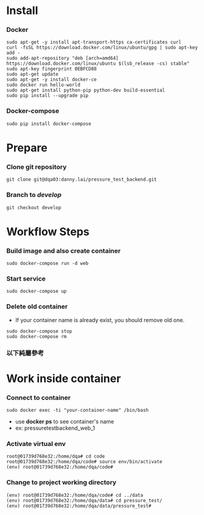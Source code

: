 **Install**
=============
### Docker
```
sudo apt-get -y install apt-transport-https ca-certificates curl
curl -fsSL https://download.docker.com/linux/ubuntu/gpg | sudo apt-key add -
sudo add-apt-repository "deb [arch=amd64] https://download.docker.com/linux/ubuntu $(lsb_release -cs) stable"
sudo apt-key fingerprint 0EBFCD88
sudo apt-get update
sudo apt-get -y install docker-ce
sudo docker run hello-world
sudo apt-get install python-pip python-dev build-essential 
sudo pip install --upgrade pip
```

### Docker-compose
```
sudo pip install docker-compose
```

**Prepare**
============= 

### Clone git repository
```
git clone git@dqa03:danny.lai/pressure_test_backend.git
```

### Branch to *develop*
```
git checkout develop
```

**Workflow Steps**
=============

### Build image and also create container
```
sudo docker-compose run -d web
```

### Start service
```
sudo docker-compose up
```

### Delete old container

* If your container name is already exist, you should remove old one. 
```
sudo docker-compose stop 
sudo docker-compose rm 
``` 

### 以下純屬參考
**Work inside container**
=============

### Connect to container
```
sudo docker exec -ti "your-container-name" /bin/bash
```
* use __docker ps__ to see container's name
* ex: pressuretestbackend_web_1

### Activate virtual env
```
root@01739d768e32:/home/dqa# cd code
root@01739d768e32:/home/dqa/code# source env/bin/activate
(env) root@01739d768e32:/home/dqa/code#
```

### Change to project working directory
```
(env) root@01739d768e32:/home/dqa/code# cd ../data
(env) root@01739d768e32:/home/dqa/data# cd pressure_test/
(env) root@01739d768e32:/home/dqa/data/pressure_test# 
```
